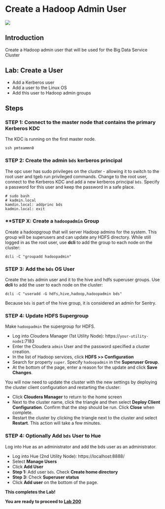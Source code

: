 # Create a Hadoop Admin User
  ![](images/100/Title-100.png)

## Introduction

Create a Hadoop admin user that will be used for the Big Data Service Cluster

## Lab:  Create a User

* Add a Kerberos user
* Add a user to the Linux OS
* Add this user to Hadoop admin groups

## Steps

### **STEP 1:** Connect to the master node that contains the primary Kerberos KDC
The KDC is running on the first master node.

    ssh pmteammn0

### **STEP 2:** Create the admin `bds` kerberos principal
The opc user has sudo privileges on the cluster - allowing it to switch to the root user and tgeb run privileged commands.  Change to the root user, connect to the Kerberos KDC and add a new kerberos principal `bds`.  Specify a password for this user and keep the password in a safe place.

    # sudo bash
    # kadmin.local
    kamdin.local: addprinc bds
    kadmin.local: exit

### **STEP X: Create a `hadoopadmin` Group
Create a hadoopgroup that will server Hadoop admins for the system.  This group will be superusers and can update any HDFS directory.  While still logged in as the root user, use **dcli** to add the group to each node on the cluster:

    dcli -C "groupadd hadoopadmin"

### **STEP 3:** Add the `bds` OS User
Create the `bds` admin user and it to the hive and hdfs superuser groups.  Use **dcli** to add the user to each node on the cluster:

    dcli -C "useradd -G hdfs,hive,hadoop,hadoopadmin bds"

Because `bds` is part of the hive group, it is considered an admin for Sentry.

### **STEP 4:** Update HDFS Supergroup
Make `hadoopadmin` the supergroup for HDFS.
* Log into Cloudera Manager (1st Utility Node):  https://`your-utility-node1`:7183
* Enter the Cloudera `admin` User and the password specified a cluster creation.
* In the list of Hadoop services, click **HDFS >> Configuration**
* Search for property `super`.  Specify `hadoopadmin` in the **Superuser Group**.
* At the bottom of the page, enter a reason for the update and click **Save Changes**.

You will now need to update the cluster with the new settings by deploying the cluster client configuration and restarting the cluster:
* Click **Cloudera Manager** to return to the home screen
* Next to the cluster name, click the triangle and then select **Deploy Client Configuration**.  Confirm that the step should be run.  Click **Close** when complete.
* Restart the cluster by clicking the triangle next to the cluster and select **Restart**.  This action will take a few minutes.


### **STEP 4:** Optionally Add `bds` User to Hue
Log into Hue as an administrator and add the bds user as an administrator.

* Log into Hue (2nd Utility Node):  https://localhost:8888/
* Select **Manage Users**
* Click **Add User**
* **Step 1:** Add user `bds`.  Check **Create home directory**
* **Step 3:** Check **Superuser status**
* Click **Add user** on the bottom of the page.


**This completes the Lab!**

**You are ready to proceed to [Lab 200](LabGuide200.md)**
